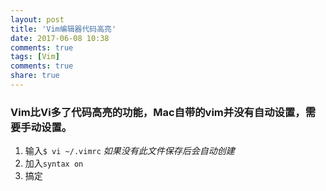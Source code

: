 ```yaml
---
layout: post
title: 'Vim编辑器代码高亮'
date: 2017-06-08 10:38
comments: true
tags: [Vim]
comments: true
share: true
---
```


### Vim比Vi多了代码高亮的功能，Mac自带的vim并没有自动设置，需要手动设置。
1. 输入`$ vi ~/.vimrc` *如果没有此文件保存后会自动创建*
2. 加入`syntax on`
3. 搞定